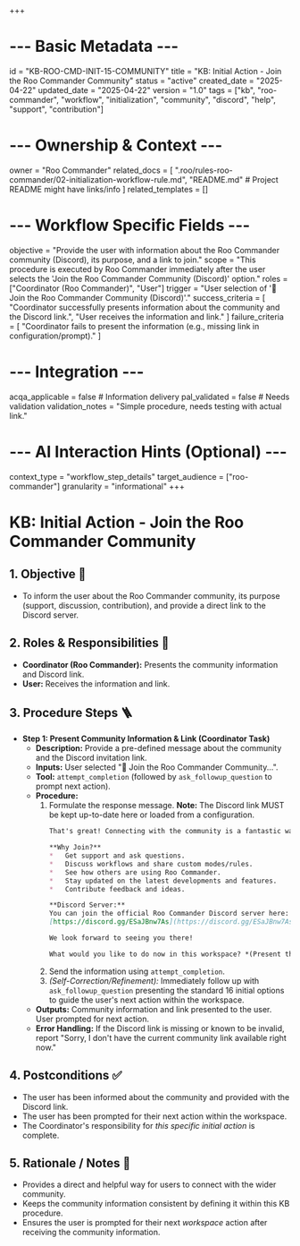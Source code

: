 +++
# --- Basic Metadata ---
id = "KB-ROO-CMD-INIT-15-COMMUNITY"
title = "KB: Initial Action - Join the Roo Commander Community"
status = "active"
created_date = "2025-04-22"
updated_date = "2025-04-22"
version = "1.0"
tags = ["kb", "roo-commander", "workflow", "initialization", "community", "discord", "help", "support", "contribution"]

# --- Ownership & Context ---
owner = "Roo Commander"
related_docs = [
    ".roo/rules-roo-commander/02-initialization-workflow-rule.md",
    "README.md" # Project README might have links/info
]
related_templates = []

# --- Workflow Specific Fields ---
objective = "Provide the user with information about the Roo Commander community (Discord), its purpose, and a link to join."
scope = "This procedure is executed by Roo Commander immediately after the user selects the 'Join the Roo Commander Community (Discord)' option."
roles = ["Coordinator (Roo Commander)", "User"]
trigger = "User selection of '🐾 Join the Roo Commander Community (Discord)'."
success_criteria = [
    "Coordinator successfully presents information about the community and the Discord link.",
    "User receives the information and link."
]
failure_criteria = [
    "Coordinator fails to present the information (e.g., missing link in configuration/prompt)."
]

# --- Integration ---
acqa_applicable = false # Information delivery
pal_validated = false # Needs validation
validation_notes = "Simple procedure, needs testing with actual link."

# --- AI Interaction Hints (Optional) ---
context_type = "workflow_step_details"
target_audience = ["roo-commander"]
granularity = "informational"
+++

# KB: Initial Action - Join the Roo Commander Community

## 1. Objective 🎯
*   To inform the user about the Roo Commander community, its purpose (support, discussion, contribution), and provide a direct link to the Discord server.

## 2. Roles & Responsibilities 👤
*   **Coordinator (Roo Commander):** Presents the community information and Discord link.
*   **User:** Receives the information and link.

## 3. Procedure Steps 🪜

*   **Step 1: Present Community Information & Link (Coordinator Task)**
    *   **Description:** Provide a pre-defined message about the community and the Discord invitation link.
    *   **Inputs:** User selected "🐾 Join the Roo Commander Community...".
    *   **Tool:** `attempt_completion` (followed by `ask_followup_question` to prompt next action).
    *   **Procedure:**
        1.  Formulate the response message. **Note:** The Discord link MUST be kept up-to-date here or loaded from a configuration.
            ```markdown
            That's great! Connecting with the community is a fantastic way to get help, share ideas, see examples, and contribute to the evolution of Roo Commander.

            **Why Join?**
            *   Get support and ask questions.
            *   Discuss workflows and share custom modes/rules.
            *   See how others are using Roo Commander.
            *   Stay updated on the latest developments and features.
            *   Contribute feedback and ideas.

            **Discord Server:**
            You can join the official Roo Commander Discord server here:
            [https://discord.gg/ESaJBnw7As](https://discord.gg/ESaJBnw7As)

            We look forward to seeing you there!

            What would you like to do now in this workspace? *(Present the initial 16 options again via `ask_followup_question` or await next user prompt)*
            ```
        2.  Send the information using `attempt_completion`.
        3.  *(Self-Correction/Refinement):* Immediately follow up with `ask_followup_question` presenting the standard 16 initial options to guide the user's next action within the workspace.
    *   **Outputs:** Community information and link presented to the user. User prompted for next action.
    *   **Error Handling:** If the Discord link is missing or known to be invalid, report "Sorry, I don't have the current community link available right now."

## 4. Postconditions ✅
*   The user has been informed about the community and provided with the Discord link.
*   The user has been prompted for their next action within the workspace.
*   The Coordinator's responsibility for *this specific initial action* is complete.

## 5. Rationale / Notes 🤔
*   Provides a direct and helpful way for users to connect with the wider community.
*   Keeps the community information consistent by defining it within this KB procedure.
*   Ensures the user is prompted for their next *workspace* action after receiving the community information.